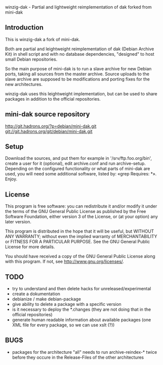 winzig-dak - Partial and lightweight reimplementation of dak forked from mini-dak

Introduction
------------

This is winzig-dak a fork of mini-dak.

Both are partial and leightweight reimplementation of dak
(Debian Archive Kit) in shell script and with no database
dependencies, "designed" to host small Debian repositories.

So the main purpose of mini-dak is to run a slave archive for new
Debian ports, taking all sources from the master archive. Source uploads
to the slave archive are supposed to be modifications and porting fixes
for the new architectures.

winzig-dak uses this leightweight implementation, but can be used to share
packages in addition to the official repositories.

mini-dak source repository
-----------------

  <http://git.hadrons.org/?p=debian/mini-dak.git>
  <git://git.hadrons.org/git/debian/mini-dak.git>

Setup
-----

Download the sources, and put them for example in '/srv/ftp.foo.org/bin',
create a user for it (optional), edit archive.conf and run archive-setup.
Depending on the configured functionality or what parts of mini-dak are
used, you will need some additional software, listed by: «grep Requires: *».
Enjoy.

License
------

This program is free software: you can redistribute it and/or modify
it under the terms of the GNU General Public License as published by
the Free Software Foundation, either version 3 of the License, or
(at your option) any later version.

This program is distributed in the hope that it will be useful,
but WITHOUT ANY WARRANTY; without even the implied warranty of
MERCHANTABILITY or FITNESS FOR A PARTICULAR PURPOSE.  See the
GNU General Public License for more details.

You should have received a copy of the GNU General Public License
along with this program.  If not, see <http://www.gnu.org/licenses/>.

TODO
----

* try to understand and then delete hacks for unreleased/experimental
* create a dokumentation
* debianize / make debian-package
* give ability to delete a package with a specific version
* is it necessary to deploy the *.changes (they are not doing that in the
  official repositories)
* generate human readable information about available packages
  (one XML file for every package, so we can use xslt (?))

BUGS
----

* packages for the architecture "all" needs to run archive-reindex-* twice
  before they occure in the Release-Files of the other architectures

